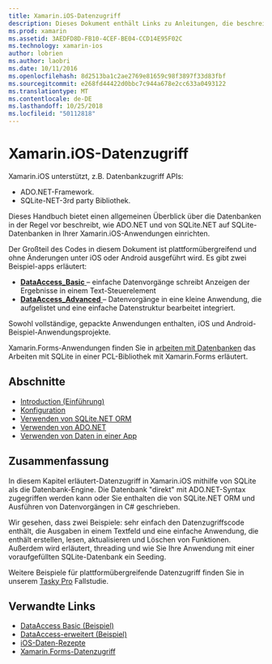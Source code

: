 ```yaml
---
title: Xamarin.iOS-Datenzugriff
description: Dieses Dokument enthält Links zu Anleitungen, die beschreiben, wie Sie mit lokalen Datenbanken in einer Xamarin.iOS-Anwendung arbeiten. Verknüpfter Inhalt wird von SQLite.NET ADO.NET und vieles mehr erläutert.
ms.prod: xamarin
ms.assetid: 3AEDFD8D-FB10-4CEF-BE04-CCD14E95F02C
ms.technology: xamarin-ios
author: lobrien
ms.author: laobri
ms.date: 10/11/2016
ms.openlocfilehash: 8d2513ba1c2ae2769e81659c98f3897f33d83fbf
ms.sourcegitcommit: e268fd44422d0bbc7c944a678e2cc633a0493122
ms.translationtype: MT
ms.contentlocale: de-DE
ms.lasthandoff: 10/25/2018
ms.locfileid: "50112818"
---
```

# <a name="xamarinios-data-access"></a>Xamarin.iOS-Datenzugriff

Xamarin.iOS unterstützt, z.B. Datenbankzugriff APIs:

-  ADO.NET-Framework.
-  SQLite-NET-3rd party Bibliothek.

Dieses Handbuch bietet einen allgemeinen Überblick über die Datenbanken in der Regel vor beschreibt, wie ADO.NET und von SQLite.NET auf SQLite-Datenbanken in Ihrer Xamarin.iOS-Anwendungen einrichten. 

Der Großteil des Codes in diesem Dokument ist plattformübergreifend und ohne Änderungen unter iOS oder Android ausgeführt wird. Es gibt zwei Beispiel-apps erläutert:

-  [**DataAccess_Basic** ](https://github.com/xamarin/mobile-samples/tree/master/DataAccess/Basic) – einfache Datenvorgänge schreibt Anzeigen der Ergebnisse in einem Text-Steuerelement
-  [**DataAccess_Advanced** ](https://github.com/xamarin/mobile-samples/tree/master/DataAccess/Advanced) – Datenvorgänge in eine kleine Anwendung, die aufgelistet und eine einfache Datenstruktur bearbeitet integriert.

Sowohl vollständige, gepackte Anwendungen enthalten, iOS und Android-Beispiel-Anwendungsprojekte.

Xamarin.Forms-Anwendungen finden Sie in [arbeiten mit Datenbanken](~/xamarin-forms/app-fundamentals/databases.md) das Arbeiten mit SQLite in einer PCL-Bibliothek mit Xamarin.Forms erläutert.

## <a name="sections"></a>Abschnitte

-  [Introduction (Einführung)](introduction.md)
-  [Konfiguration](configuration.md)
-  [Verwenden von SQLite.NET ORM](using-sqlite-orm.md)
-  [Verwenden von ADO.NET](using-adonet.md)
-  [Verwenden von Daten in einer App](using-data-in-an-app.md)

## <a name="summary"></a>Zusammenfassung

In diesem Kapitel erläutert-Datenzugriff in Xamarin.iOS mithilfe von SQLite als die Datenbank-Engine. Die Datenbank "direkt" mit ADO.NET-Syntax zugegriffen werden kann oder Sie enthalten die von SQLite.NET ORM und Ausführen von Datenvorgängen in C# geschrieben.

Wir gesehen, dass zwei Beispiele: sehr einfach den Datenzugriffscode enthält, die Ausgaben in einem Textfeld und eine einfache Anwendung, die enthält erstellen, lesen, aktualisieren und Löschen von Funktionen. Außerdem wird erläutert, threading und wie Sie Ihre Anwendung mit einer voraufgefüllten SQLite-Datenbank ein Seeding.

Weitere Beispiele für plattformübergreifende Datenzugriff finden Sie in unserem [Tasky Pro](~/cross-platform/app-fundamentals/building-cross-platform-applications/case-study-tasky.md) Fallstudie.

## <a name="related-links"></a>Verwandte Links

- [DataAccess Basic (Beispiel)](https://github.com/xamarin/mobile-samples/tree/master/DataAccess/Basic)
- [DataAccess-erweitert (Beispiel)](https://github.com/xamarin/mobile-samples/tree/master/DataAccess/Advanced)
- [iOS-Daten-Rezepte](https://github.com/xamarin/recipes/tree/master/Recipes/ios/data/sqlite)
- [Xamarin.Forms-Datenzugriff](~/xamarin-forms/app-fundamentals/databases.md)
